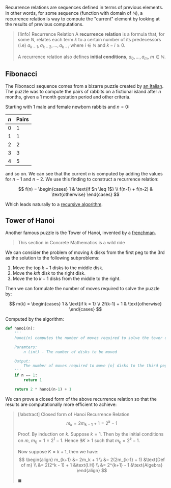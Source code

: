 Recurrence relations are sequences defined in terms of previous elements. In other words, for some sequence (function with domain of $\mathbb{N}$), a recurrence relation is way to compute the "current" element by looking at the results of previous computations.

> [!info] Recurrence Relation
> A **recurrence relation** is a formula that, for some $N$, relates each term $k$ to a certain number of its predecessors (i.e) $a_{k-1}, a_{k-2}, \dots, a_{k-i}$ where $i \in \mathbb{N}$ and $k - i \geq 0$.
> 
> A recurrence relation also defines **initial conditions**, $a_0, \dots, a_m$, $m \in \mathbb{N}$.

## Fibonacci

The Fibonacci sequence comes from a bizarre puzzle created by [an Italian](https://en.wikipedia.org/wiki/Fibonacci). The puzzle was to compute the pairs of rabbits on a fictional island after $n$ months, given a 1 month gestation period and other criteria.

Starting with 1 male and female newborn rabbits and $n = 0$:

| $n$ | Pairs |
| --- | ----- | 
| 0   | 1     | 
| 1   | 1     | 
| 2   | 2     | 
| 3   | 3     | 
| 4   | 5     | 

and so on. We can see that the current $n$ is computed by adding the values for $n - 1$ and $n - 2$. We use this finding to construct a recurrence relation:

$$
f(n) = 
\begin{cases}
1 & \text{if $n \leq 1$} \\
f(n-1) + f(n-2) & \text{otherwise}
\end{cases}
$$

Which leads naturally to a [recursive algorithm](./fibonacci.ipynb).

## Tower of Hanoi

Another famous puzzle is the Tower of Hanoi, invented by a [frenchman](https://en.wikipedia.org/wiki/Tower_of_Hanoi).

> This section in Concrete Mathematics is a wild ride

We can consider the problem of moving $k$ disks from the first peg to the 3rd as the solution to the following subproblems:

1. Move the top $k-1$ disks to the middle disk.
2. Move the $kth$ disk to the right disk.
3. Move the to $k-1$ disks from the middle to the right.

Then we can formulate the number of moves required to solve the puzzle by:

$$
m(k) =
\begin{cases}
1 & \text{if k = 1} \\
2f(k-1) + 1 & \text{otherwise}
\end{cases}
$$

Computed by the algorithm:

```python
def hanoi(n):
	'''
	hanoi(n) computes the number of moves required to solve the tower of hanoi given [n] disks.

	Paramters:
		n (int) - The number of disks to be moved

	Output:
		The number of moves required to move [n] disks to the third peg.
	'''
	if n == 1:
		return 1

	return 2 * hanoi(n-1) + 1
```

We can prove a closed form of the above recurrence relation so that the results are computationally more efficient to achieve:

> [!abstract] Closed form of Hanoi Recurrence Relation
> $$
> m_k = 2m_{k-1} + 1 = 2^k - 1
> $$
> 
> Proof.
> By induction on $k$. Suppose $k = 1$. Then by the initial conditions on $m$, $m_0 = 1 = 2^1 - 1$. Hence $\exists K \geq 1$ such that $m_k = 2^k - 1$.
> 
> Now suppose $K = k + 1$, then we have:
> $$
> \begin{align}
> m_{k+1} &= 2m_k + 1 \\
> &= 2(2m_{k-1} + 1) &\text{Def of m} \\
> &= 2(2^k - 1) + 1 &\text{I.H} \\
> &= 2^{k+1} - 1 &\text{Algebra}
> \end{align}
> $$
> 
> $\blacksquare$
